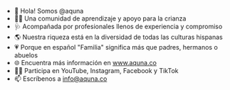 - 👋 Hola! Somos @aquna
- 👶🏻 Una comunidad de aprendizaje y apoyo para la crianza
- 🩺 Acompañada por profesionales llenos de experiencia y compromiso
- 🌎 Nuestra riqueza está en la diversidad de todas las culturas hispanas
- 💗 Porque en español "Familia" significa más que padres, hermanos o abuelos
- 🌐 Encuentra más información en www.aquna.co
- 👍🏼 Participa en YouTube, Instagram, Facebook y TikTok
- 📫 Escríbenos a info@aquna.co

